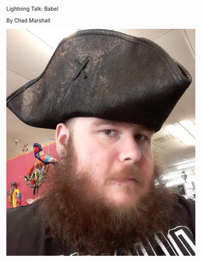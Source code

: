 Lightning Talk: Babel

By Chad Marshall

<img src="assets/pirate_chad.jpg" width="500" height="600" />

